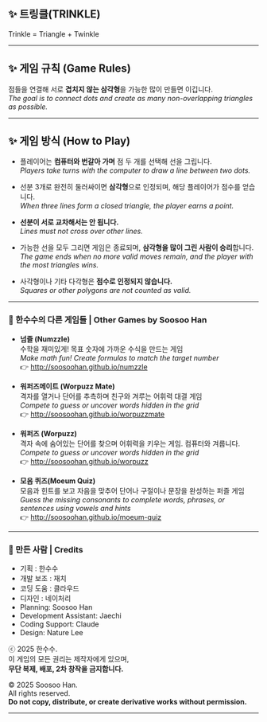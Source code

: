## ✨ 트링클(TRINKLE) 

Trinkle = Triangle + Twinkle

---

## ✨ 게임 규칙 (Game Rules)

점들을 연결해 서로 **겹치지 않는 삼각형**을 가능한 많이 만들면 이깁니다.  
_The goal is to connect dots and create as many non-overlapping triangles as possible._

---

## ✨ 게임 방식 (How to Play)

- 플레이어는 **컴퓨터와 번갈아 가며** 점 두 개를 선택해 선을 그립니다.  
  _Players take turns with the computer to draw a line between two dots._

- 선분 3개로 완전히 둘러싸이면 **삼각형**으로 인정되며, 해당 플레이어가 점수를 얻습니다.  
  _When three lines form a closed triangle, the player earns a point._

- **선분이 서로 교차해서는 안 됩니다.**  
  _Lines must not cross over other lines._

- 가능한 선을 모두 그리면 게임은 종료되며, **삼각형을 많이 그린 사람이 승리**합니다.  
  _The game ends when no more valid moves remain, and the player with the most triangles wins._

- 사각형이나 기타 다각형은 **점수로 인정되지 않습니다.**  
  _Squares or other polygons are not counted as valid._

---
### 🧪 한수수의 다른 게임들 | Other Games by Soosoo Han

- **넘즐 (Numzzle)**  
  수학을 재미있게! 목표 숫자에 가까운 수식을 만드는 게임  
  *Make math fun! Create formulas to match the target number*  
  👉 http://soosoohan.github.io/numzzle

- **워퍼즈메이트 (Worpuzz Mate)**  
  격자를 열거나 단어를 추측하며 친구와 겨루는 어휘력 대결 게임  
  *Compete to guess or uncover words hidden in the grid*  
  👉 http://soosoohan.github.io/worpuzzmate

- **워퍼즈 (Worpuzz)**  
  격자 속에 숨어있는 단어를 찾으며 어휘력을 키우는 게임. 컴퓨터와 겨룹니다.
  *Compete to guess or uncover words hidden in the grid*  
  👉 http://soosoohan.github.io/worpuzz

- **모음 퀴즈(Moeum Quiz)**  
    모음과 힌트를 보고 자음을 맞추어 단어나 구절이나 문장을 완성하는 퍼즐 게임   
  *Guess the missing consonants to complete words, phrases, or sentences using vowels and hints*    
  👉 http://soosoohan.github.io/moeum-quiz

---
### 👤 만든 사람 | Credits

- 기획 : 한수수  
- 개발 보조 : 재치  
- 코딩 도움 : 클라우드  
- 디자인 : 네이처리
- Planning: Soosoo Han  
- Development Assistant: Jaechi  
- Coding Support: Claude  
- Design: Nature Lee

ⓒ 2025 한수수.  
이 게임의 모든 권리는 제작자에게 있으며,  
**무단 복제, 배포, 2차 창작을 금지합니다.**

© 2025 Soosoo Han.  
All rights reserved.  
**Do not copy, distribute, or create derivative works without permission.**

---
